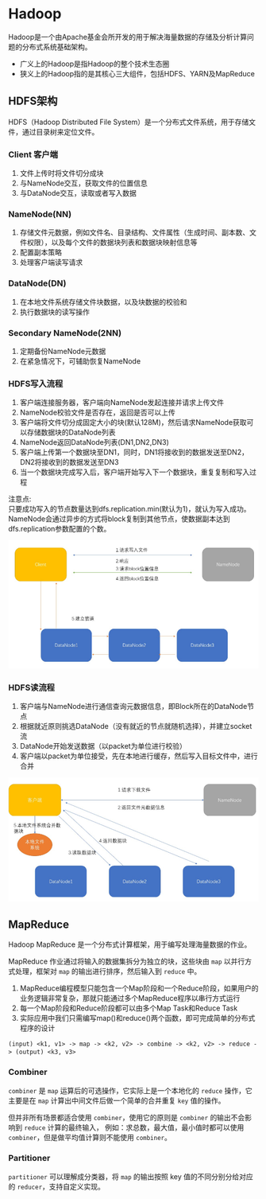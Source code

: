# Hadoop
Hadoop是一个由Apache基金会所开发的用于解决海量数据的存储及分析计算问题的分布式系统基础架构。

- 广义上的Hadoop是指Hadoop的整个技术生态圈
- 狭义上的Hadoop指的是其核心三大组件，包括HDFS、YARN及MapReduce

## HDFS架构
HDFS（Hadoop Distributed File System）是一个分布式文件系统，用于存储文件，通过目录树来定位文件。

### Client 客户端
1. 文件上传时将文件切分成块
2. 与NameNode交互，获取文件的位置信息
3. 与DataNode交互，读取或者写入数据

### NameNode(NN)
1. 存储文件元数据，例如文件名、目录结构、文件属性（生成时间、副本数、文件权限），以及每个文件的数据块列表和数据块映射信息等
2. 配置副本策略
3. 处理客户端读写请求

### DataNode(DN)
1. 在本地文件系统存储文件块数据，以及块数据的校验和
2. 执行数据块的读写操作

### Secondary NameNode(2NN)
1. 定期备份NameNode元数据
2. 在紧急情况下，可辅助恢复NameNode

### HDFS写入流程
1. 客户端连接服务器，客户端向NameNode发起连接并请求上传文件
2. NameNode校验文件是否存在，返回是否可以上传
3. 客户端将文件切分成固定大小的块(默认128M)，然后请求NameNode获取可以存储数据块的DataNode列表
4. NameNode返回DataNode列表(DN1,DN2,DN3)
5. 客户端上传第一个数据块至DN1，同时，DN1将接收到的数据发送至DN2，DN2将接收到的数据发送至DN3
6. 当一个数据块完成写入后，客户端开始写入下一个数据块，重复复制和写入过程

注意点:  
只要成功写入的节点数量达到dfs.replication.min(默认为1)，就认为写入成功。
NameNode会通过异步的方式将block复制到其他节点，使数据副本达到dfs.replication参数配置的个数。

![HDFS写流程](imgs/HDFS写流程.png)

### HDFS读流程

1. 客户端与NameNode进行通信查询元数据信息，即Block所在的DataNode节点
2. 根据就近原则挑选DataNode（没有就近的节点就随机选择），并建立socket流
3. DataNode开始发送数据（以packet为单位进行校验）
4. 客户端以packet为单位接受，先在本地进行缓存，然后写入目标文件中，进行合并

![HDFS读流程](imgs/HDFS读流程.png)

## MapReduce
Hadoop MapReduce 是一个分布式计算框架，用于编写处理海量数据的作业。

MapReduce 作业通过将输入的数据集拆分为独立的块，这些块由 `map` 以并行方式处理，框架对 `map` 的输出进行排序，然后输入到 `reduce` 中。

1. MapReduce编程模型只能包含一个Map阶段和一个Reduce阶段，如果用户的业务逻辑非常复杂，那就只能通过多个MapReduce程序以串行方式运行
2. 每一个Map阶段和Reduce阶段都可以由多个Map Task和Reduce Task
3. 实际应用中我们只需编写map()和reduce()两个函数，即可完成简单的分布式程序的设计

```
(input) <k1, v1> -> map -> <k2, v2> -> combine -> <k2, v2> -> reduce -> (output) <k3, v3> 
```

### Combiner
`combiner` 是 `map` 运算后的可选操作，它实际上是一个本地化的 `reduce` 操作，它主要是在 `map` 计算出中间文件后做一个简单的合并重复 `key` 值的操作。

但并非所有场景都适合使用 `combiner`，使用它的原则是 `combiner` 的输出不会影响到 `reduce` 计算的最终输入，
例如：求总数，最大值，最小值时都可以使用 `combiner`，但是做平均值计算则不能使用 `combiner`。

### Partitioner

`partitioner` 可以理解成分类器，将 `map` 的输出按照 key 值的不同分别分给对应的 `reducer`，支持自定义实现。